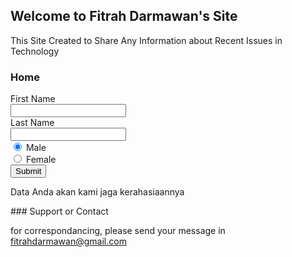 ## Welcome to Fitrah Darmawan's Site

This Site Created to Share Any Information about Recent Issues in Technology

### Home
<form action="/action_page.php" method="post">
First Name<br>
<input type="text" name="firstname">
<br>
Last Name<br>
<input type="text" name="lastname">
<br>
<input type="radio" name="gender" value="male" checked> Male<br>
  <input type="radio" name="gender" value="female"> Female<br>
  <input type="submit" value="Submit">
 </form>
<p>Data Anda akan kami jaga kerahasiaannya</p>
### Support or Contact

for correspondancing, please send your message in fitrahdarmawan@gmail.com
